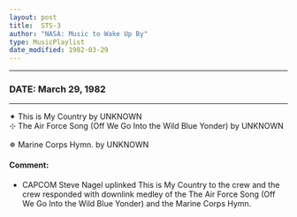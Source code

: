 ```yaml
---
layout: post
title:  STS-3
author: "NASA: Music to Wake Up By"
type: MusicPlaylist
date_modified: 1982-03-29
---
```


----
### DATE: March 29, 1982
----
✦ This is My Country by UNKNOWN  &nbsp;<br />⊹ The Air Force Song  (Off We Go Into the Wild Blue Yonder) by UNKNOWN  &nbsp;<br />✵ Marine Corps Hymn. by UNKNOWN

#### Comment:
* CAPCOM Steve Nagel uplinked This is My Country to the crew and the crew responded with downlink medley of the The Air Force Song  (Off We Go Into the Wild Blue Yonder) and the Marine Corps Hymn.
